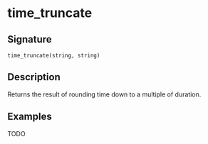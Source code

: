# time_truncate

## Signature

`time_truncate(string, string)`

## Description

Returns the result of rounding time down to a multiple of duration.

## Examples

TODO

